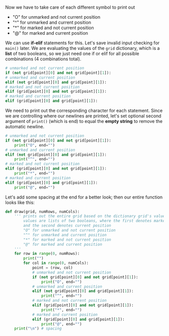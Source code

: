 <!--title={Printing out the Symbols}-->
<!--badges={Python:20}-->
<!--concepts={IfStatements.mdx, BooleanOperators.mdx, PrintStatements.mdx}-->

Now we have to take care of each different symbol to print out

- "O" for unmarked and not current position
- "^" for unmarked and current position
- "*" for marked and not current position
- "@" for marked and current position

We can use **if-elif** statements for this. Let's save invalid input checking for `main()` later. We are evaluating the values of the `grid` dictionary, which is a **list** of two booleans, so we just need one if or elif for all possible combinations (4 combinations total). 

```python
# unmarked and not current position
if (not grid[point][0] and not grid[point][1]):
# unmarked and current position
elif (not grid[point][0] and grid[point][1]):
# marked and not current position
elif (grid[point][0] and not grid[point][1]):
# marked and current position
elif (grid[point][0] and grid[point][1]):
```

We need to print out the corresponding character for each statement. Since we are controlling where our newlines are printed, let's set optional second argument of `print()` (which is end) to equal the **empty string** to remove the automatic newline.

```python
# unmarked and not current position
if (not grid[point][0] and not grid[point][1]):
    print("O", end="")
# unmarked and current position
elif (not grid[point][0] and grid[point][1]):
    print("^", end="")
# marked and not current position
elif (grid[point][0] and not grid[point][1]):
    print("*", end="")
# marked and current position
elif (grid[point][0] and grid[point][1]):
    print("@", end="")
```

Let's add some spacing at the end for a better look; then our entire function looks like this:

```python
def draw(grid, numRows, numCols):
    ''' prints out the entire grid based on the dictionary grid's values
        values are lists of two booleans, where the first denotes marked
        and the second denotes current position
        "O" for unmarked and not current position
        "^" for unmarked and current position
        "*" for marked and not current position
        "@" for marked and current position
    '''
    for row in range(0, numRows):
        print("")
        for col in range(0, numCols):
            point = (row, col)
            # unmarked and not current position
            if (not grid[point][0] and not grid[point][1]):
                print("O", end="")
            # unmarked and current position
            elif (not grid[point][0] and grid[point][1]):
                print("^", end="")
            # marked and not current position
            elif (grid[point][0] and not grid[point][1]):
                print("*", end="")
            # marked and current position
            elif (grid[point][0] and grid[point][1]):
                print("@", end="")
    print("\n") # spacing
```

